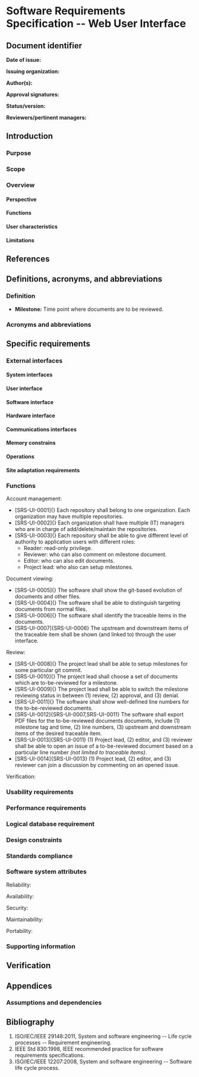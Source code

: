 # Software Requirements Specification -- Web User Interface

## Document identifier

**Date of issue:**

**Issuing organization:**

**Author(s):**

**Approval signatures:**

**Status/version:**

**Reviewers/pertinent managers:**

## Introduction

### Purpose

### Scope

### Overview

#### Perspective

#### Functions

#### User characteristics

#### Limitations

## References

## Definitions, acronyms, and abbreviations

### Definition

+ **Milestone:** Time point where documents are to be reviewed.

### Acronyms and abbreviations

## Specific requirements

### External interfaces

#### System interfaces

#### User interface

#### Software interface

#### Hardware interface

#### Communications interfaces

#### Memory constrains

#### Operations

#### Site adaptation requirements

### Functions

Account management:

- [SRS-UI-0001]{} Each repository shall belong to one organization. Each organization may have multiple repositories.
- [SRS-UI-0002]{} Each organization shall have multiple (IT) managers who are in charge of add/delete/maintain the repositories.
- [SRS-UI-0003]{} Each repository shall be able to give different level of authority to application users with different roles:
  - Reader: read-only privilege.
  - Reviewer: who can also comment on milestone document.
  - Editor: who can also edit documents.
  - Project lead: who also can setup milestones.

Document viewing:

- [SRS-UI-0005]{} The software shall show the git-based evolution of documents and other files.
- [SRS-UI-0004]{} The software shall be able to distinguish targeting documents from normal files.
- [SRS-UI-0006]{} The software shall identify the traceable items in the documents.
- [SRS-UI-0007]{SRS-UI-0006} The upstream and downstream items of the traceable item shall be shown (and linked to) through the user interface.

Review:

- [SRS-UI-0008]{} The project lead shall be able to setup milestones for some particular git commit.
- [SRS-UI-0010]{} The project lead shall choose a set of documents which are to-be-reviewed for a milestone.
- [SRS-UI-0009]{} The project lead shall be able to switch the milestone reviewing status in between (1) review, (2) approval, and (3) denial.
- [SRS-UI-0011]{} The software shall show well-defined line numbers for the to-be-reviewed documents.
- [SRS-UI-0012]{SRS-UI-0007,SRS-UI-0011} The software shall export PDF files for the to-be-reviewed documents documents, include (1) milestone tag and time, (2) line numbers, (3) upstream and downstream items of the desired traceable item.
- [SRS-UI-0013]{SRS-UI-0011} (1) Project lead, (2) editor, and (3) reviewer shall be able to open an issue of a to-be-reviewed document based on a particular line number *(not limited to traceable items)*.
- [SRS-UI-0014]{SRS-UI-0013} (1) Project lead, (2) editor, and (3) reviewer can join a discussion by commenting on an opened issue.

Verification:

### Usability requirements

### Performance requirements

### Logical database requirement

### Design constraints

### Standards compliance

### Software system attributes

Reliability:

Availability:

Security:

Maintainability:

Portability:

### Supporting information

## Verification

## Appendices

### Assumptions and dependencies

## Bibliography

1. ISO/IEC/IEEE 29148:2011, System and software engineering -- Life cycle processes -- Requirement engineering.
2. IEEE Std 830:1998, IEEE recommended practice for software requirements specifications.
3. ISO/IEC/IEEE 12207:2008, System and software engineering -- Software life cycle process.
